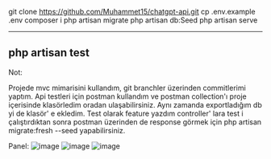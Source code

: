 git clone https://github.com/Muhammet15/chatgpt-api.git
cp .env.example .env
composer i 
php artisan migrate
php artisan db:Seed
php artisan serve

---
php artisan test
---

Not:

Projede mvc mimarisini kullandım, git branchler üzerinden commitlerimi yaptım. Api testleri için postman kullandım ve postman collection'ı proje içerisinde klasörledim oradan ulaşabilirsiniz. Aynı zamanda exportladığım db yi de klasör' e ekledim. Test olarak feature yazdım controller' lara test i çalıştırdıktan sonra postman üzerinden de response görmek için php artisan migrate:fresh --seed yapabilirsiniz.

Panel:
![image](https://github.com/Muhammet15/chatgpt-api/assets/58929064/bae1d6d7-279d-4fbb-9473-d6825aa81e57)
![image](https://github.com/Muhammet15/chatgpt-api/assets/58929064/f97dd2cb-c2e2-4258-8e9c-cd874bd9c10c)
![image](https://github.com/Muhammet15/chatgpt-api/assets/58929064/13978781-c7c1-4f00-b385-29a1fdd310fe)


